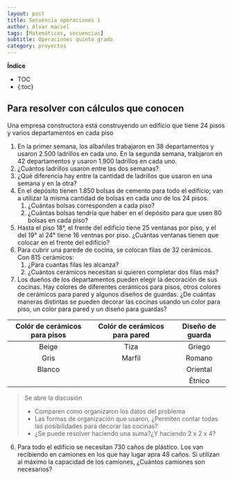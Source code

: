 ```yaml
---
layout: post
title: Secuencia operaciones 1
author: Alvar maciel
tags: [Matemáticas, secuencias]
subtitle: Operaciones quinto grado
category: proyectos
---
```

**Índice**

* TOC
* {:toc}

## Para resolver con cálculos que conocen
Una empresa constructora está construyendo un edifício que tiene 24 pisos y varios departamentos en cada piso

1. En la primer semana, los albañiles trabajaron en 38 departamentos y usaron 2.500 ladrillos en cada uno. En la segunda semana, trabjaron en 42 departamentos y usaron 1.900 ladrillos en cada uno.
  1. ¿Cuántos ladrillos usaron entre las dos semanas?
  2. ¿Qué diferencia hay entre la cantidad de ladrillos que usaron en una semana y en la otra?
2. En el depósito tienen 1.850 bolsas de cemento para todo el edifício; van a utilizar la misma cantidad de bolsas en cada uno de los 24 pisos.
   1. ¿Cuántas bolsas corresponden a cada piso?
   2. ¿Cuántas bolsas tendría que haber en el depósito para que usen 80 bolsas en cada piso?
3. Hasta el piso 18°, el frente del edifício tiene 25 ventanas por piso, y el del 19° al 24° tiene 16 ventnas por piso. ¿Cuántas ventanas tienen que colocar en el frente del edifício?
4. Para cubrir una parede de cocina, se colocan filas de 32 cerámicos. Con 815 cerámicos:
   1. ¿Para cuantas filas les alcanza?
   2. ¿Cuántos cerámicos necesitan si quieren completar dos filas más?
5. Los dueños de los departamentos pueden elegir la decoración de sus cocinas. Hay colores de diferentes cerámicos para pisos, otros colores de cerámicos para pared y algunos diseños de guardas. ¿De cuántas maneras distintas se pueden decorar las cocinas usando un color para piso, un color para pared y un diseño para guardas?

|Colór de cerámicos para pisos|Colór de cerámicos para pared| Diseño de guarda|
|:---------------------------:|:---------------------------:|:---------------:|
|Beige|Tiza|Griego|
|Gris|Marfil|Romano|
|Blanco||Oriental|
|||Étnico|

>Se abre la discusión
>- Comparen como organizaron los datos del problema
>- Las formas de organización que usaron, ¿Permiten contar todas las posibilidades para decorar las cocinas?
>- ¿Se puede resolver haciendo una suma?¿Y haciendo 2 x 2 x 4?

6. Para todo el edifício se necesitan 730 caños de plástico. Los van recibiendo en camiones en los que hay lugar apra 48 caños. Si utilizan al máximo la capacidad de los camiones, ¿Cuántos camiones son necesarios?
